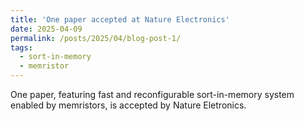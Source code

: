 ```yaml
---
title: 'One paper accepted at Nature Electronics'
date: 2025-04-09
permalink: /posts/2025/04/blog-post-1/
tags:
  - sort-in-memory
  - memristor
---
```


One paper, featuring fast and reconfigurable sort-in-memory system enabled by memristors, is accepted by Nature Eletronics. 
